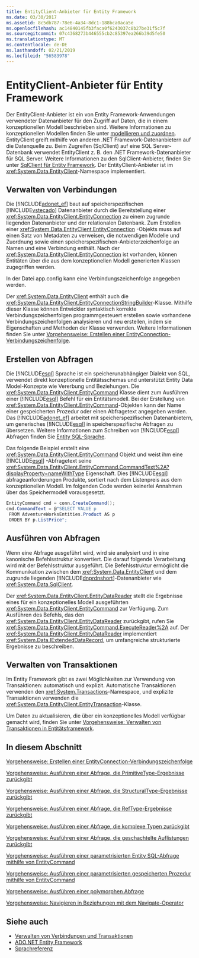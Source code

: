 ```yaml
---
title: EntityClient-Anbieter für Entity Framework
ms.date: 03/30/2017
ms.assetid: 8c5db787-78e6-4a34-8dc1-188bca0aca5e
ms.openlocfilehash: ac14840145fb3faca0f6243037c8b27be31f5c7f
ms.sourcegitcommit: 07c4368273b446555cb2c85397ea266b39d5fe50
ms.translationtype: MT
ms.contentlocale: de-DE
ms.lasthandoff: 02/21/2019
ms.locfileid: "56583978"
---
```

# <a name="entityclient-provider-for-the-entity-framework"></a>EntityClient-Anbieter für Entity Framework
Der EntityClient-Anbieter ist ein von Entity Framework-Anwendungen verwendeter Datenanbieter für den Zugriff auf Daten, die in einem konzeptionellen Modell beschrieben sind. Weitere Informationen zu konzeptionellen Modellen finden Sie unter [modellieren und zuordnen](../../../../../docs/framework/data/adonet/ef/modeling-and-mapping.md). EntityClient greift mithilfe von anderen .NET Framework-Datenanbietern auf die Datenquelle zu. Beim Zugreifen (SqlClient) auf eine SQL Server-Datenbank verwendet EntityClient z. B. den .NET Framework-Datenanbieter für SQL Server. Weitere Informationen zu den SqlClient-Anbieter, finden Sie unter [SqlClient für Entity Framework](../../../../../docs/framework/data/adonet/ef/sqlclient-for-the-entity-framework.md). Der EntityClient-Anbieter ist im <xref:System.Data.EntityClient>-Namespace implementiert.  
  
## <a name="managing-connections"></a>Verwalten von Verbindungen  
 Die [!INCLUDE[adonet_ef](../../../../../includes/adonet-ef-md.md)] baut auf speicherspezifischen [!INCLUDE[vstecado](../../../../../includes/vstecado-md.md)] Datenanbieter durch die Bereitstellung einer <xref:System.Data.EntityClient.EntityConnection> zu einem zugrunde liegenden Datenanbieter und der relationalen Datenbank. Zum Erstellen einer <xref:System.Data.EntityClient.EntityConnection> -Objekts muss auf einen Satz von Metadaten zu verweisen, die notwendigen Modelle und Zuordnung sowie einen speicherspezifischen-Anbieterzeichenfolge an Namen und eine Verbindung enthält. Nach der <xref:System.Data.EntityClient.EntityConnection> ist vorhanden, können Entitäten über die aus dem konzeptionellen Modell generierten Klassen zugegriffen werden.  
  
 In der Datei app.config kann eine Verbindungszeichenfolge angegeben werden.  
  
 Der <xref:System.Data.EntityClient> enthält auch die <xref:System.Data.EntityClient.EntityConnectionStringBuilder>-Klasse. Mithilfe dieser Klasse können Entwickler syntaktisch korrekte Verbindungszeichenfolgen programmgesteuert erstellen sowie vorhandene Verbindungszeichenfolgen analysieren und neu erstellen, indem sie Eigenschaften und Methoden der Klasse verwenden. Weitere Informationen finden Sie unter [Vorgehensweise: Erstellen einer EntityConnection-Verbindungszeichenfolge](../../../../../docs/framework/data/adonet/ef/how-to-build-an-entityconnection-connection-string.md).  
  
## <a name="creating-queries"></a>Erstellen von Abfragen  
 Die [!INCLUDE[esql](../../../../../includes/esql-md.md)] Sprache ist ein speicherunabhängiger Dialekt von SQL, verwendet direkt konzeptionelle Entitätsschemas und unterstützt Entity Data Model-Konzepte wie Vererbung und Beziehungen. Die <xref:System.Data.EntityClient.EntityCommand> Klasse dient zum Ausführen einer [!INCLUDE[esql](../../../../../includes/esql-md.md)] Befehl für ein Entitätsmodell. Bei der Erstellung von <xref:System.Data.EntityClient.EntityCommand>-Objekten kann der Name einer gespeicherten Prozedur oder einen Abfragetext angegeben werden. Das [!INCLUDE[adonet_ef](../../../../../includes/adonet-ef-md.md)] arbeitet mit speicherspezifischen Datenanbietern, um generisches [!INCLUDE[esql](../../../../../includes/esql-md.md)] in speicherspezifische Abfragen zu übersetzen. Weitere Informationen zum Schreiben von [!INCLUDE[esql](../../../../../includes/esql-md.md)] Abfragen finden Sie [Entity SQL-Sprache](../../../../../docs/framework/data/adonet/ef/language-reference/entity-sql-language.md).  
  
 Das folgende Beispiel erstellt eine <xref:System.Data.EntityClient.EntityCommand> Objekt und weist ihm eine [!INCLUDE[esql](../../../../../includes/esql-md.md)] -Abfragetext seine <xref:System.Data.EntityClient.EntityCommand.CommandText%2A?displayProperty=nameWithType> Eigenschaft. Dies [!INCLUDE[esql](../../../../../includes/esql-md.md)] abfrageanforderungen Produkte, sortiert nach dem Listenpreis aus dem konzeptionellen Modell. Im folgenden Code werden keinerlei Annahmen über das Speichermodell vorausgesetzt.  
  
 ```csharp
EntityCommand cmd = conn.CreateCommand();
cmd.CommandText = @"SELECT VALUE p
  FROM AdventureWorksEntities.Product AS p
  ORDER BY p.ListPrice";
```
  
## <a name="executing-queries"></a>Ausführen von Abfragen  
 Wenn eine Abfrage ausgeführt wird, wird sie analysiert und in eine kanonische Befehlsstruktur konvertiert. Die darauf folgende Verarbeitung wird mit der Befehlsstruktur ausgeführt. Die Befehlsstruktur ermöglicht die Kommunikation zwischen dem <xref:System.Data.EntityClient> und dem zugrunde liegenden [!INCLUDE[dnprdnshort](../../../../../includes/dnprdnshort-md.md)]-Datenanbieter wie <xref:System.Data.SqlClient>.  
  
 Der <xref:System.Data.EntityClient.EntityDataReader> stellt die Ergebnisse eines für ein konzeptionelles Modell ausgeführten <xref:System.Data.EntityClient.EntityCommand> zur Verfügung. Zum Ausführen des Befehls, das den <xref:System.Data.EntityClient.EntityDataReader> zurückgibt, rufen Sie <xref:System.Data.EntityClient.EntityCommand.ExecuteReader%2A> auf. Der <xref:System.Data.EntityClient.EntityDataReader> implementiert <xref:System.Data.IExtendedDataRecord>, um umfangreiche strukturierte Ergebnisse zu beschreiben.  
  
## <a name="managing-transactions"></a>Verwalten von Transaktionen  
 Im Entity Framework gibt es zwei Möglichkeiten zur Verwendung von Transaktionen: automatisch und explizit. Automatische Transaktionen verwenden den <xref:System.Transactions>-Namespace, und explizite Transaktionen verwenden die <xref:System.Data.EntityClient.EntityTransaction>-Klasse.  
  
 Um Daten zu aktualisieren, die über ein konzeptionelles Modell verfügbar gemacht wird, finden Sie unter [Vorgehensweise: Verwalten von Transaktionen in Entitätsframework](https://docs.microsoft.com/previous-versions/dotnet/netframework-4.0/bb738523(v=vs.100)).  
  
## <a name="in-this-section"></a>In diesem Abschnitt  
 [Vorgehensweise: Erstellen einer EntityConnection-Verbindungszeichenfolge](../../../../../docs/framework/data/adonet/ef/how-to-build-an-entityconnection-connection-string.md)  
  
 [Vorgehensweise: Ausführen einer Abfrage, die PrimitiveType-Ergebnisse zurückgibt](../../../../../docs/framework/data/adonet/ef/how-to-execute-a-query-that-returns-primitivetype-results.md)  
  
 [Vorgehensweise: Ausführen einer Abfrage, die StructuralType-Ergebnisse zurückgibt](../../../../../docs/framework/data/adonet/ef/how-to-execute-a-query-that-returns-structuraltype-results.md)  
  
 [Vorgehensweise: Ausführen einer Abfrage, die RefType-Ergebnisse zurückgibt](../../../../../docs/framework/data/adonet/ef/how-to-execute-a-query-that-returns-reftype-results.md)  
  
 [Vorgehensweise: Ausführen einer Abfrage, die komplexe Typen zurückgibt](../../../../../docs/framework/data/adonet/ef/how-to-execute-a-query-that-returns-complex-types.md)  
  
 [Vorgehensweise: Ausführen einer Abfrage, die geschachtelte Auflistungen zurückgibt](../../../../../docs/framework/data/adonet/ef/how-to-execute-a-query-that-returns-nested-collections.md)  
  
 [Vorgehensweise: Ausführen einer parametrisierten Entity SQL-Abfrage mithilfe von EntityCommand](../../../../../docs/framework/data/adonet/ef/how-to-execute-a-parameterized-entity-sql-query-using-entitycommand.md)  
  
 [Vorgehensweise: Ausführen einer parametrisierten gespeicherten Prozedur mithilfe von EntityCommand](../../../../../docs/framework/data/adonet/ef/how-to-execute-a-parameterized-stored-procedure-using-entitycommand.md)  
  
 [Vorgehensweise: Ausführen einer polymorphen Abfrage](../../../../../docs/framework/data/adonet/ef/how-to-execute-a-polymorphic-query.md)  
  
 [Vorgehensweise: Navigieren in Beziehungen mit dem Navigate-Operator](../../../../../docs/framework/data/adonet/ef/how-to-navigate-relationships-with-the-navigate-operator.md)  
  
## <a name="see-also"></a>Siehe auch
- [Verwalten von Verbindungen und Transaktionen](https://docs.microsoft.com/previous-versions/dotnet/netframework-4.0/bb896325(v=vs.100))
- [ADO.NET Entity Framework](../../../../../docs/framework/data/adonet/ef/index.md)
- [Sprachreferenz](../../../../../docs/framework/data/adonet/ef/language-reference/index.md)
